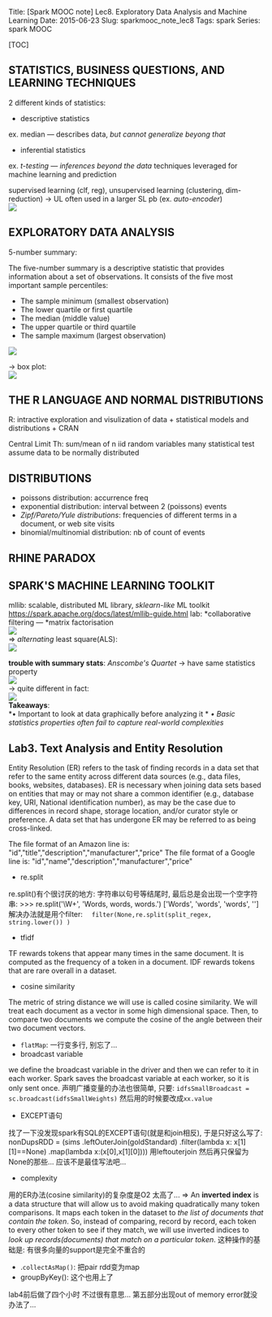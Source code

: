 Title: [Spark MOOC note] Lec8. Exploratory Data Analysis and Machine Learning
Date: 2015-06-23
Slug: sparkmooc_note_lec8
Tags: spark
Series: spark MOOC
 
[TOC]  

STATISTICS, BUSINESS QUESTIONS, AND LEARNING TECHNIQUES
-------------------------------------------------------
2 different kinds of statistics: 

* descriptive statistics

ex. median — describes data, *but cannot generalize beyong that*  

* inferential statistics

ex. *t-testing — inferences beyond the data*
techniques leveraged for machine learning and prediction

supervised learning (clf, reg), unsupervised learning (clustering, dim-reduction)
 → UL often used in a larger SL pb (ex. *auto-encoder*)  
![](../images/sparkmooc_note_lec8/pasted_image.png)

EXPLORATORY DATA ANALYSIS
-------------------------
5-number summary:

The five-number summary is a descriptive statistic that provides information about a set of observations. It consists of the five most important sample percentiles:


* The sample minimum (smallest observation)
* The lower quartile or first quartile
* The median (middle value)
* The upper quartile or third quartile
* The sample maximum (largest observation)

![](../images/sparkmooc_note_lec8/pasted_image001.png)

→ box plot:   
![](../images/sparkmooc_note_lec8/pasted_image004.png)


THE R LANGUAGE AND NORMAL DISTRIBUTIONS
---------------------------------------
R: intractive exploration and visulization of data + statistical models and distributions + CRAN

Central Limit Th: sum/mean of n iid random variables 
many statistical test assume data to be normally distributed

DISTRIBUTIONS
-------------

* poissons distribution: accurrence freq
* exponential distribution: interval between 2 (poissons) events
* *Zipf/Pareto/Yule distributions*: frequencies of different terms in a document, or web site visits
* binomial/multinomial distribution: nb of count of events


RHINE PARADOX
-------------


SPARK'S MACHINE LEARNING TOOLKIT
--------------------------------
mllib: scalable, distributed ML library, *sklearn-like* ML toolkit
<https://spark.apache.org/docs/latest/mllib-guide.html>
lab: *collaborative filtering — *matrix factorisation  
![](../images/sparkmooc_note_lec8/pasted_image005.png)  
⇒ *alternating* least square(ALS):    
![](../images/sparkmooc_note_lec8/pasted_image006.png)


**trouble with summary stats**: *Anscombe's Quartet*
→ have same statistics property  
![](../images/sparkmooc_note_lec8/pasted_image002.png)  
→ quite different in fact:   
![](../images/sparkmooc_note_lec8/pasted_image003.png)  
**Takeaways**:	
*•  Important to look at data graphically before analyzing it	*
*•  Basic statistics properties often fail to capture real-world complexities*	


Lab3. Text Analysis and Entity Resolution
-----------------------------------------
Entity Resolution (ER) refers to the task of finding records in a data set that refer to the same entity across different data sources (e.g., data files, books, websites, databases). ER is necessary when joining data sets based on entities that may or may not share a common identifier (e.g., database key, URI, National identification number), as may be the case due to differences in record shape, storage location, and/or curator style or preference. A data set that has undergone ER may be referred to as being cross-linked.


The file format of an Amazon line is:
"id","title","description","manufacturer","price"
The file format of a Google line is:
"id","name","description","manufacturer","price"


* re.split

re.split()有个很讨厌的地方: 字符串以句号等结尾时, 最后总是会出现一个空字符串:
	>>> re.split('\W+', 'Words, words, words.')
	['Words', 'words', 'words', '']
解决办法就是用个filter:　
``filter(None,re.split(split_regex, string.lower()) )``

* tfidf

TF rewards tokens that appear many times in the same document. It is computed as the frequency of a token in a document. IDF rewards tokens that are rare overall in a dataset. 

* cosine similarity

The metric of string distance we will use is called cosine similarity. We will treat each document as a vector in some high dimensional space. Then, to compare two documents we compute the cosine of the angle between their two document vectors. 

* ``flatMap``: 一行变多行, 别忘了...
* broadcast variable

we define the broadcast variable in the driver and then we can refer to it in each worker. Spark saves the broadcast variable at each worker, so it is only sent once.
声明广播变量的办法也很简单, 只要:
 ``idfsSmallBroadcast = sc.broadcast(idfsSmallWeights)``
然后用的时候要改成``xx.value``

* EXCEPT语句

找了一下没发现spark有SQL的EXCEPT语句(就是和join相反), 于是只好这么写了:
	nonDupsRDD = (sims
				  .leftOuterJoin(goldStandard)
				 .filter(lambda x: x[1][1]==None)
				 .map(lambda x:(x[0],x[1][0])))
用leftouterjoin 然后再只保留为None的那些... 应该不是最佳写法吧...

* complexity

用的ER办法(cosine similarity)的复杂度是O2 太高了...
⇒ An **inverted index** is a data structure that will allow us to avoid making quadratically many token comparisons. It maps each token in the dataset to *the list of documents that contain the token*. So, instead of comparing, record by record, each token to every other token to see if they match, we will use inverted indices to *look up records(documents) that match on a particular token*.
这种操作的基础是: 有很多向量的support是完全不重合的 

* .``collectAsMap()``: 把pair rdd变为map
* groupByKey(): 这个也用上了

lab4前后做了四个小时 不过很有意思... 第五部分出现out of memory error就没办法了...
